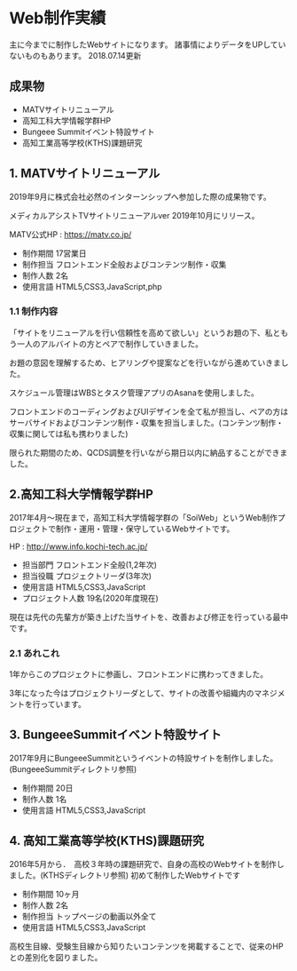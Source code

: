 Web制作実績
====
主に今までに制作したWebサイトになります。
諸事情によりデータをUPしていないものもあります。
2018.07.14更新

## 成果物
- MATVサイトリニューアル
- 高知工科大学情報学群HP
- Bungeee Summitイベント特設サイト
- 高知工業高等学校(KTHS)課題研究

## 1. MATVサイトリニューアル
2019年9月に株式会社必然のインターンシップへ参加した際の成果物です。

メディカルアシストTVサイトリニューアルver 2019年10月にリリース。

MATV公式HP : https://matv.co.jp/

- 制作期間 17営業日
- 制作担当 フロントエンド全般およびコンテンツ制作・収集
- 制作人数 2名
- 使用言語 HTML5,CSS3,JavaScript,php

### 1.1 制作内容
「サイトをリニューアルを行い信頼性を高めて欲しい」というお題の下、私ともう一人のアルバイトの方とペアで制作していきました。

お題の意図を理解するため、ヒアリングや提案などを行いながら進めていきました。

スケジュール管理はWBSとタスク管理アプリのAsanaを使用しました。

フロントエンドのコーディングおよびUIデザインを全て私が担当し、ペアの方はサーバサイドおよびコンテンツ制作・収集を担当しました。(コンテンツ制作・収集に関しては私も携わりました)

限られた期間のため、QCDS調整を行いながら期日以内に納品することができました。


## 2.高知工科大学情報学群HP
2017年4月〜現在まで，高知工科大学情報学群の「SoiWeb」というWeb制作プロジェクトで制作・運用・管理・保守しているWebサイトです。

HP : http://www.info.kochi-tech.ac.jp/

- 担当部門 フロントエンド全般(1,2年次)
- 担当役職 プロジェクトリーダ(3年次)
- 使用言語 HTML5,CSS3,JavaScript
- プロジェクト人数 19名(2020年度現在)

現在は先代の先輩方が築き上げた当サイトを、改善および修正を行っている最中です。



### 2.1 あれこれ
1年からこのプロジェクトに参画し、フロントエンドに携わってきました。

3年になった今はプロジェクトリーダとして、サイトの改善や組織内のマネジメントを行っています。


## 3. BungeeeSummitイベント特設サイト
2017年9月にBungeeeSummitというイベントの特設サイトを制作しました。(BungeeeSummitディレクトリ参照)

- 制作期間 20日
- 制作人数 1名
- 使用言語 HTML5,CSS3,JavaScript


## 4. 高知工業高等学校(KTHS)課題研究
2016年5月から．　高校３年時の課題研究で、自身の高校のWebサイトを制作しました。(KTHSディレクトリ参照)
初めて制作したWebサイトです

- 制作期間 10ヶ月
- 制作人数 2名
- 制作担当 トップページの動画以外全て
- 使用言語 HTML5,CSS3,JavaScript

高校生目線、受験生目線から知りたいコンテンツを掲載することで、従来のHPとの差別化を図りました。




